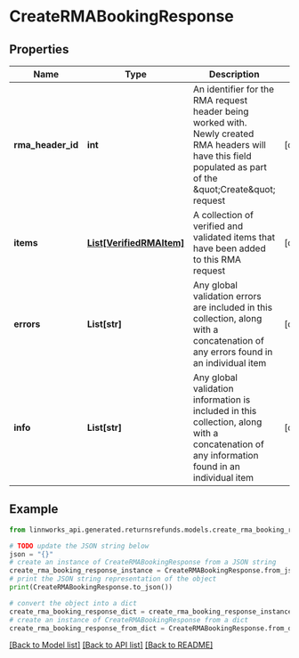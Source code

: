 # CreateRMABookingResponse


## Properties

Name | Type | Description | Notes
------------ | ------------- | ------------- | -------------
**rma_header_id** | **int** | An identifier for the RMA request header being worked with. Newly created RMA headers will have this field populated as part of the \&quot;Create\&quot; request | [optional] 
**items** | [**List[VerifiedRMAItem]**](VerifiedRMAItem.md) | A collection of verified and validated items that have been added to this RMA request | [optional] 
**errors** | **List[str]** | Any global validation errors are included in this collection, along with a concatenation of any errors found in an individual item | [optional] 
**info** | **List[str]** | Any global validation information is included in this collection, along with a concatenation of any information found in an individual item | [optional] 

## Example

```python
from linnworks_api.generated.returnsrefunds.models.create_rma_booking_response import CreateRMABookingResponse

# TODO update the JSON string below
json = "{}"
# create an instance of CreateRMABookingResponse from a JSON string
create_rma_booking_response_instance = CreateRMABookingResponse.from_json(json)
# print the JSON string representation of the object
print(CreateRMABookingResponse.to_json())

# convert the object into a dict
create_rma_booking_response_dict = create_rma_booking_response_instance.to_dict()
# create an instance of CreateRMABookingResponse from a dict
create_rma_booking_response_from_dict = CreateRMABookingResponse.from_dict(create_rma_booking_response_dict)
```
[[Back to Model list]](../README.md#documentation-for-models) [[Back to API list]](../README.md#documentation-for-api-endpoints) [[Back to README]](../README.md)



